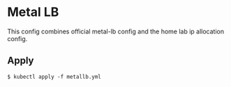 # Metal LB

This config combines official metal-lb config and the home lab ip allocation config.

## Apply

```console
$ kubectl apply -f metallb.yml
```